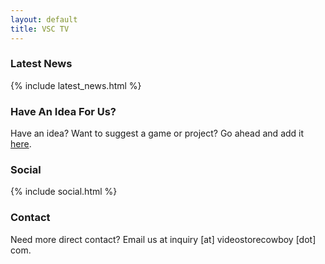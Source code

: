 ```yaml
---
layout: default
title: VSC TV
---
```


### Latest News

{% include latest_news.html %}

### Have An Idea For Us?

Have an idea? Want to suggest a game or project? Go ahead and add it [here](https://ideas.videostorecowboy.com).

### Social

{% include social.html %}

### Contact

Need more direct contact? Email us at inquiry [at] videostorecowboy [dot] com.
